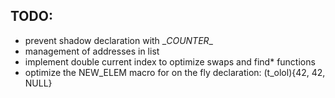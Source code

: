 ## TODO:
- prevent shadow declaration with \__COUNTER__
- management of addresses in list
- implement double current index to optimize swaps and find* functions
- optimize the NEW_ELEM macro for on the fly declaration: (t_olol){42, 42, NULL}
